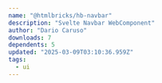 ```yaml
---
name: "@htmlbricks/hb-navbar"
description: "Svelte Navbar WebComponent"
author: "Dario Caruso"
downloads: 7
dependents: 5
updated: "2025-03-09T03:10:36.959Z"
tags: 
  - ui
---
```

